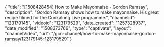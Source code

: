 {
    "title": "[1508428454] How to Make Mayonnaise - Gordon Ramsay",
    "description": "Gordon Ramsay shows how to make mayonnaise. His great recipe filmed for the Cookalong Live programme.",
    "channelid": "123179145",
    "videoid": "123179529",
    "date_created": "1257328937",
    "date_modified": "1508373766",
    "type": "captivate",
    "layout": "channelVideo",
    "url": "\/gcn-channel\/how-to-make-mayonnaise-gordon-ramsay\/123179145-123179529"
}